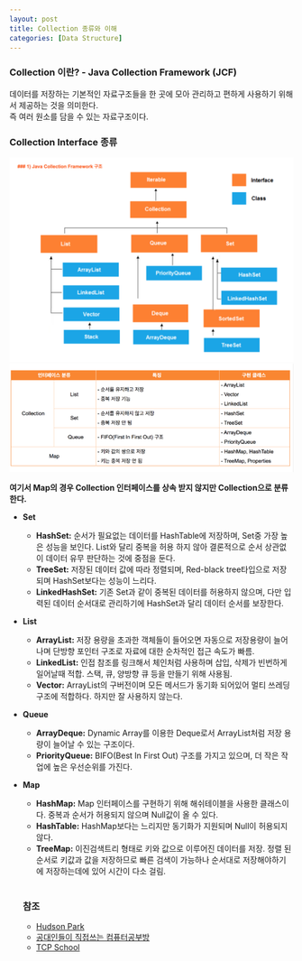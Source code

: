 ```yaml
---
layout: post
title: Collection 종류와 이해
categories: [Data Structure]
---
```


### Collection 이란? - Java Collection Framework (JCF)

데이터를 저장하는 기본적인 자료구조들을 한 곳에 모아 관리하고 편하게 사용하기 위해서 제공하는 것을 의미한다.    
즉 여러 원소를 담을 수 있는 자료구조이다.    

### Collection Interface 종류

<img src="/assets/images/data-structure/collection/java-collection.png" class="align-center" alt="Java Collection Framework">    
<img src="/assets/images/data-structure/collection/java-collections-list.png" class="align-center" alt="Java Collection Framework List">    


**여기서 Map의 경우 Collection 인터페이스를 상속 받지 않지만 Collection으로 분류한다.**    

- **Set**
  - **HashSet:** 순서가 필요없는 데이터를 HashTable에 저장하며, Set중 가장 높은 성능을 보인다. List와 달리 중복을 허용 하지 않아 결론적으로 순서 상관없이 데이터 유무 판단하는 것에 중점을 둔다.
  - **TreeSet:** 저장된 데이터 값에 따라 정렬되며, Red-black tree타입으로 저장되며 HashSet보다는 성능이 느리다.
  - **LinkedHashSet:** 기존 Set과 같이 중복된 데이터를 허용하지 않으며, 다만 입력된 데이터 순서대로 관리하기에 HashSet과 달리 데이터 순서를 보장한다.

- **List**
  - **ArrayList:** 저장 용량을 초과한 객체들이 들어오면 자동으로 저장용량이 늘어나며 단방향 포인터 구조로 자료에 대한 순차적인 접근 속도가 빠름.
  - **LinkedList:** 인접 참조를 링크해서 체인처럼 사용하며 삽입, 삭제가 빈번하게 일어날때 적합. 스택, 큐, 양방향 큐 등을 만들기 위해 사용됨.
  - **Vector:** ArrayList의 구버전이며 모든 메서드가 동기화 되어있어 멀티 쓰레딩 구조에 적합하다. 하지만 잘 사용하지 않는다.

- **Queue**
  - **ArrayDeque:** Dynamic Array를 이용한 Deque로서 ArrayList처럼 저장 용량이 늘어날 수 있는 구조이다.
  - **PriorityQueue:** BIFO(Best In First Out) 구조를 가지고 있으며, 더 작은 작업에 높은 우선순위를 가진다.

- **Map**
  - **HashMap:** Map 인터페이스를 구현하기 위해 해쉬테이블을 사용한 클래스이다. 중복과 순서가 허용되지 않으며 Null값이 올 수 있다.
  - **HashTable:** HashMap보다는 느리지만 동기화가 지원되며 Null이 허용되지 않다.
  - **TreeMap:** 이진검색트리 형태로 키와 값으로 이루어진 데이터를 저장. 정렬 된 순서로 키값과 값을 저장하므로 빠른 검색이 가능하나 순서대로 저장해야하기에 저장하는데에 있어 시간이 다소 걸림.    <br><br>


  ### 참조
  - [Hudson Park](https://medium.com/@logishudson0218/java-collection-framework-896a6496b14a)
  - [공대인들이 직접쓰는 컴퓨터공부방](https://hackersstudy.tistory.com/26)
  - [TCP School](http://tcpschool.com/java/java_collectionFramework_concept)


